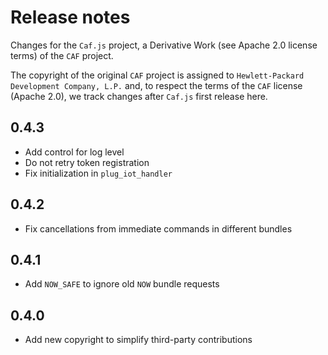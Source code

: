 # Release notes

Changes for the `Caf.js` project, a Derivative Work (see Apache 2.0 license terms) of the `CAF` project.

The  copyright of the original `CAF` project is assigned to `Hewlett-Packard Development Company, L.P.` and, to respect the terms of the `CAF` license (Apache 2.0), we track changes after `Caf.js` first release here.

## 0.4.3
 - Add control for log level
 - Do not retry token registration
 - Fix initialization in `plug_iot_handler`

## 0.4.2
 - Fix cancellations from immediate commands in different bundles

## 0.4.1
 - Add `NOW_SAFE` to ignore old `NOW` bundle requests

## 0.4.0
 - Add new copyright to simplify third-party contributions
